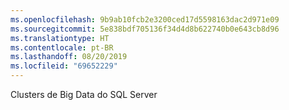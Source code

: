 ```yaml
---
ms.openlocfilehash: 9b9ab10fcb2e3200ced17d5598163dac2d971e09
ms.sourcegitcommit: 5e838bdf705136f34d4d8b622740b0e643cb8d96
ms.translationtype: HT
ms.contentlocale: pt-BR
ms.lasthandoff: 08/20/2019
ms.locfileid: "69652229"
---
```

Clusters de Big Data do SQL Server